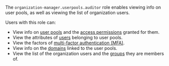 The `organization-manager.userpools.auditor` role enables viewing info on user pools, as well as viewing the list of organization users.

Users with this role can:
* View info on [user pools](../../../organization/concepts/user-pools.md) and the [access permissions](../../../iam/concepts/access-control/index.md) granted for them.
* View the attributes of [users](../../../overview/roles-and-resources.md#users) belonging to user pools.
* View the factors of [multi-factor authentication (MFA)](https://en.wikipedia.org/wiki/Multi-factor_authentication).
* View info on the [domains](../../../organization/concepts/domains.md) linked to the user pools.
* View the list of the organization users and the [groups](../../../organization/concepts/groups.md) they are members of.